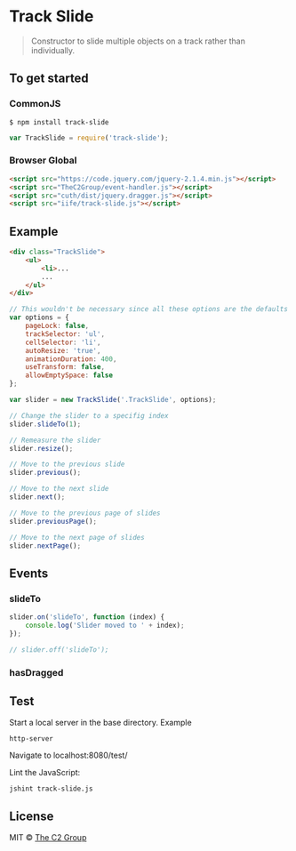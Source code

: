 Track Slide
===========

> Constructor to slide multiple objects on a track rather than individually.


To get started
--------------

### CommonJS

```
$ npm install track-slide
```

```js
var TrackSlide = require('track-slide');
```

### Browser Global

```html
<script src="https://code.jquery.com/jquery-2.1.4.min.js"></script>
<script src="TheC2Group/event-handler.js"></script>
<script src="cuth/dist/jquery.dragger.js"></script>
<script src="iife/track-slide.js"></script>
```


Example
-------

```html
<div class="TrackSlide">
    <ul>
        <li>...
        ...
    </ul>
</div>
```

```js
// This wouldn't be necessary since all these options are the defaults
var options = {
    pageLock: false,
    trackSelector: 'ul',
    cellSelector: 'li',
    autoResize: 'true',
    animationDuration: 400,
    useTransform: false,
    allowEmptySpace: false
};

var slider = new TrackSlide('.TrackSlide', options);

// Change the slider to a specifig index
slider.slideTo(1);

// Remeasure the slider
slider.resize();

// Move to the previous slide
slider.previous();

// Move to the next slide
slider.next();

// Move to the previous page of slides
slider.previousPage();

// Move to the next page of slides
slider.nextPage();
```

Events
------

### slideTo

```js
slider.on('slideTo', function (index) {
    console.log('Slider moved to ' + index);
});

// slider.off('slideTo');
```

### hasDragged


Test
----
Start a local server in the base directory.
Example
```
http-server
```
Navigate to localhost:8080/test/

Lint the JavaScript:
```
jshint track-slide.js
```


License
-------

MIT © [The C2 Group](https://c2experience.com)
